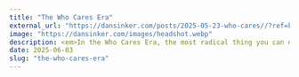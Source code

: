 ```yaml
---
title: "The Who Cares Era"
external_url: "https://dansinker.com/posts/2025-05-23-who-cares//?ref=krabf.com"
image: "https://dansinker.com/images/headshot.webp"
description: <em>In the Who Cares Era, the most radical thing you can do is care.</em>
date: 2025-06-03
slug: "the-who-cares-era"
---
```

